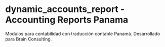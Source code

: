 
# dynamic_accounts_report - Accounting Reports Panama

Modulos para contabilidad con traducción contable Panamá. Desarrollado para Brain Consulting.

